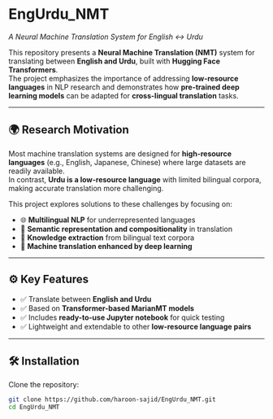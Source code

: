 # EngUrdu_NMT  
*A Neural Machine Translation System for English ↔ Urdu*  

This repository presents a **Neural Machine Translation (NMT)** system for translating between **English and Urdu**, built with **Hugging Face Transformers**.  
The project emphasizes the importance of addressing **low-resource languages** in NLP research and demonstrates how **pre-trained deep learning models** can be adapted for **cross-lingual translation** tasks.  

---

## 🌍 Research Motivation  

Most machine translation systems are designed for **high-resource languages** (e.g., English, Japanese, Chinese) where large datasets are readily available.  
In contrast, **Urdu is a low-resource language** with limited bilingual corpora, making accurate translation more challenging.  

This project explores solutions to these challenges by focusing on:  
- 🌐 **Multilingual NLP** for underrepresented languages  
- 🧠 **Semantic representation and compositionality** in translation  
- 📑 **Knowledge extraction** from bilingual text corpora  
- 🔄 **Machine translation enhanced by deep learning**  

---

## ⚙️ Key Features  

- ✅ Translate between **English and Urdu**  
- ✅ Based on **Transformer-based MarianMT models**  
- ✅ Includes **ready-to-use Jupyter notebook** for quick testing  
- ✅ Lightweight and extendable to other **low-resource language pairs**  

---

## 🛠️ Installation  

Clone the repository:  

```bash
git clone https://github.com/haroon-sajid/EngUrdu_NMT.git
cd EngUrdu_NMT
